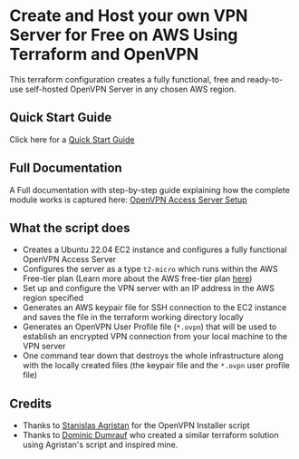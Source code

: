 # Create and Host your own VPN Server for Free on AWS Using Terraform and OpenVPN

This terraform configuration creates a fully functional, free and ready-to-use self-hosted OpenVPN Server in any chosen AWS region.

## Quick Start Guide

Click here for a [Quick Start Guide](https://opeyemitech.pro/my-projects/terraform_projects/openvpn_access_server/#clone-the-repository)

## Full Documentation

A Full documentation with step-by-step guide explaining how the complete module works is captured here: [OpenVPN Access Server Setup](https://opeyemitech.pro/my-projects/terraform_projects/openvpn_access_server/)

## What the script does
- Creates a Ubuntu 22.04 EC2 instance and configures a fully functional OpenVPN Access Server 
- Configures the server as a type `t2-micro` which runs within the AWS Free-tier plan (Learn more about the AWS free-tier plan [here](https://aws.amazon.com/free)) 
- Set up and configure the VPN server with an IP address in the AWS region specified 
- Generates an AWS keypair file for SSH connection to the EC2 instance and saves the file in the terraform working directory locally
- Generates an OpenVPN User Profile file (`*.ovpn`) that will be used to establish an encrypted VPN connection from your local machine to the VPN server
- One command tear down that destroys the whole infrastructure along with the locally created files (the keypair file and the `*.ovpn` user profile file)

## Credits

- Thanks to [Stanislas Agristan](https://github.com/angristan/openvpn-install) for the OpenVPN Installer script
- Thanks to [Dominic Dumrauf](https://github.com/dumrauf/openvpn-terraform-install) who created a similar terraform solution using Agristan's script and inspired mine.
